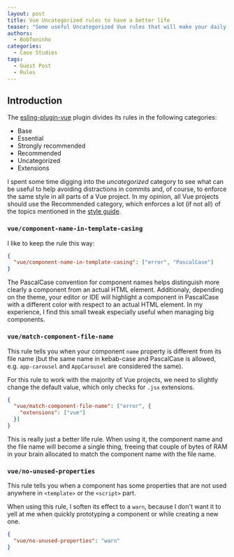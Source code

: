 ```yaml
---
layout: post
title: Vue Uncategorized rules to have a better life
teaser: "Some useful Uncategorized Vue rules that will make your daily life a little easier."
authors:
  - BobToninho
categories:
  - Case Studies
tags:
  - Guest Post
  - Rules
---
```


## Introduction

The [esling-plugin-vue](https://eslint.vuejs.org/) plugin divides its rules in the following categories:

- Base
- Essential
- Strongly recommended
- Recommended
- Uncategorized
- Extensions

I spent some time digging into the *uncategorized* category to see what can be useful to help avoiding distractions in commits and, of course, to enforce the same style in all parts of a Vue project. In my opinion, all Vue projects should use the Recommended category, which enforces a lot (if not all) of the topics mentioned in the [style guide](https://vuejs.org/style-guide/).

### `vue/component-name-in-template-casing`

I like to keep the rule this way:

```json
{
  "vue/component-name-in-template-casing": ["error", "PascalCase"]
}
```

The PascalCase convention for component names helps distinguish more clearly a component from an actual HTML element. Additionaly, depending on the theme, your editor or IDE will highlight a component in PascalCase with a different color with respect to an actual HTML element. In my experience, I find this small tweak especially useful when managing big components.

### `vue/match-component-file-name`

This rule tells you when your component `name` property is different from its file name (but the same name in kebab-case and PascalCase is allowed, e.g. `app-carousel` and `AppCarousel` are considered the same).

For this rule to work with the majority of Vue projects, we need to slightly change the default value, which only checks for `.jsx` extensions.

```json
{
  "vue/match-component-file-name": ["error", {
    "extensions": ["vue"]
  }]
}
```

This is really just a better life rule. When using it, the component name and the file name will become a single thing, freeing that couple of bytes of RAM in your brain allocated to match the component name with the file name.

### `vue/no-unused-properties`

This rule tells you when a component has some properties that are not used anywhere in `<template>` or the `<script>` part.

When using this rule, I soften its effect to a `warn`, because I don't want it to yell at me when quickly prototyping a component or while creating a new one.

```json
{
  "vue/no-unused-properties": "warn"
}
```

<!--Possible more content: In order to no pollute commits you can use...-->
<!--vue/html-comment-content-spacing-->
<!--vue/no-empty-component-block-->
